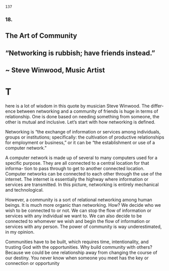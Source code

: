 ```
137
```
### 18.

## The Art of Community

## “Networking is rubbish; have friends instead.”

## ~ Steve Winwood, Music Artist

# T

here is a lot of wisdom in this quote by musician Steve Winwood. The differ-
ence between networking and a community of friends is huge in terms of
relationship. One is done based on needing something from someone, the other
is mutual and inclusive. Let’s start with how networking is defined.

Networking is “the exchange of information or services among individuals,
groups or institutions; specifically: the cultivation of productive relationships for
employment or business,” or it can be “the establishment or use of a computer
network.”

A computer network is made up of several to many computers used for a
specific purpose. They are all connected to a central location for that informa-
tion to pass through to get to another connected location. Computer networks
can be connected to each other through the use of the internet. The internet is
essentially the highway where information or services are transmitted. In this
picture, networking is entirely mechanical and technological.

However, a community is a sort of relational networking among human
beings. It is much more organic than networking. How? We decide who we wish
to be connected to or not. We can stop the flow of information or services with
any individual we want to. We can also decide to be connected to whomever we
wish and begin the flow of information or services with any person. The power
of community is way underestimated, in my opinion.

Communities have to be built, which requires time, intentionality, and
trusting God with the opportunities. Why build community with others? Because
we could be one relationship away from changing the course of our destiny. You
never know when someone you meet has the key or connection or opportunity

